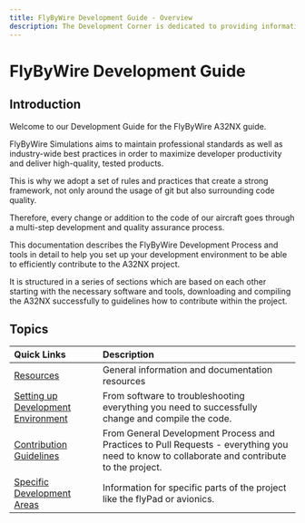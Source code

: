 ```yaml
---
title: FlyByWire Development Guide - Overview
description: The Development Corner is dedicated to providing information about the various FlyByWire projects and how to contribute.
---
```


<link rel="stylesheet" href="../../../stylesheets/toc-tables.css">

# FlyByWire Development Guide

## Introduction

Welcome to our Development Guide for the FlyByWire A32NX guide.

FlyByWire Simulations aims to maintain professional standards as well as industry-wide best practices in order to 
maximize developer productivity and deliver high-quality, tested products.

This is why we adopt a set of rules and practices that create a strong framework, not only around the usage of git 
but also surrounding code quality.

Therefore, every change or addition to the code of our aircraft goes through a multi-step development and quality 
assurance process.

This documentation describes the FlyByWire Development Process and tools in detail to help you set up your 
development environment to be able to efficiently contribute to the A32NX project.

It is structured in a series of sections which are based on each other starting with the necessary software and 
tools, downloading and compiling the A32NX successfully to guidelines how to contribute within the project.

##  Topics

| Quick Links                                                | Description                                                                                                                                 |
|:-----------------------------------------------------------|:--------------------------------------------------------------------------------------------------------------------------------------------|
| [Resources](resources.md)                                  | General information and documentation resources                                                                                             |
| [Setting up Development Environment](setup-environment.md) | From software to troubleshooting everything you need to successfully change and compile the code.                                           |
| [Contribution Guidelines](contribute.md)                   | From General Development Process and Practices to Pull Requests - everything you need to know to collaborate and contribute to the project. |
| [Specific Development Areas](specific/)                    | Information for specific parts of the project like the flyPad or avionics.                                                                  |

